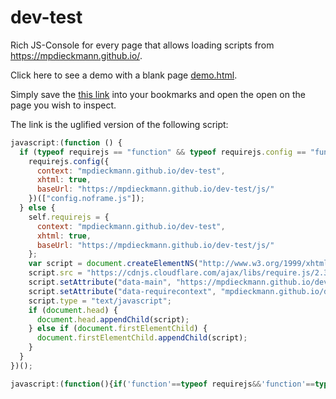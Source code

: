 # dev-test
Rich JS-Console for every page that allows loading scripts from <https://mpdieckmann.github.io/>.

Click here to see a demo with a blank page [demo.html](https://mpdieckmann.github.io/dev-test/demo.html).

Simply save the <a href="javascript:(function(){if('function'==typeof requirejs&&'function'==typeof requirejs.config)requirejs.config({context:'mpdieckmann.github.io/dev-test',xhtml:!0,baseUrl:'https://mpdieckmann.github.io/dev-test/js/'})(['config.noframe.js']);else{self.requirejs={context:'mpdieckmann.github.io/dev-test',xhtml:!0,baseUrl:'https://mpdieckmann.github.io/dev-test/js/'};var e=document.createElementNS('http://www.w3.org/1999/xhtml','script');e.src='https://cdnjs.cloudflare.com/ajax/libs/require.js/2.3.5/require.js',e.setAttribute('data-main','https://mpdieckmann.github.io/dev-test/js/config.noframe.js'),e.setAttribute('data-requirecontext','mpdieckmann.github.io/dev-test'),e.type='text/javascript',document.head?document.head.appendChild(e):document.firstElementChild&&document.firstElementChild.appendChild(e)}})();">this link</a> into your bookmarks and open the open on the page you wish to inspect.

The link is the uglified version of the following script:

```javascript
javascript:(function () {
  if (typeof requirejs == "function" && typeof requirejs.config == "function") {
    requirejs.config({
      context: "mpdieckmann.github.io/dev-test",
      xhtml: true,
      baseUrl: "https://mpdieckmann.github.io/dev-test/js/"
    })(["config.noframe.js"]);
  } else {
    self.requirejs = {
      context: "mpdieckmann.github.io/dev-test",
      xhtml: true,
      baseUrl: "https://mpdieckmann.github.io/dev-test/js/"
    };
    var script = document.createElementNS("http://www.w3.org/1999/xhtml", "script");
    script.src = "https://cdnjs.cloudflare.com/ajax/libs/require.js/2.3.5/require.js";
    script.setAttribute("data-main", "https://mpdieckmann.github.io/dev-test/js/config.noframe.js");
    script.setAttribute("data-requirecontext", "mpdieckmann.github.io/dev-test");
    script.type = "text/javascript";
    if (document.head) {
      document.head.appendChild(script);
    } else if (document.firstElementChild) {
      document.firstElementChild.appendChild(script);
    }
  }
})();
```

```javascript
javascript:(function(){if('function'==typeof requirejs&&'function'==typeof requirejs.config)requirejs.config({context:'mpdieckmann.github.io/dev-test',xhtml:!0,baseUrl:'https://mpdieckmann.github.io/dev-test/js/'})(['config.noframe.js']);else{self.requirejs={context:'mpdieckmann.github.io/dev-test',xhtml:!0,baseUrl:'https://mpdieckmann.github.io/dev-test/js/'};var e=document.createElementNS('http://www.w3.org/1999/xhtml','script');e.src='https://cdnjs.cloudflare.com/ajax/libs/require.js/2.3.5/require.js',e.setAttribute('data-main','https://mpdieckmann.github.io/dev-test/js/config.noframe.js'),e.setAttribute('data-requirecontext','mpdieckmann.github.io/dev-test'),e.type='text/javascript',document.head?document.head.appendChild(e):document.firstElementChild&&document.firstElementChild.appendChild(e)}})();
```
